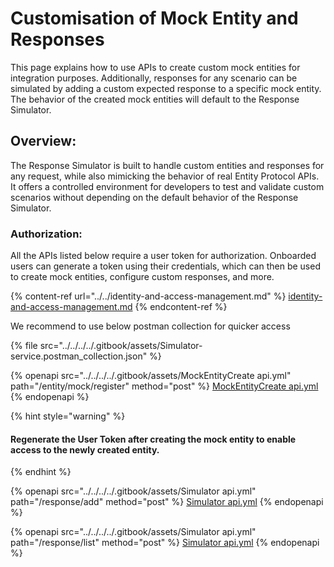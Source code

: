 # Customisation of Mock Entity and Responses

This page explains how to use APIs to create custom mock entities for integration purposes. Additionally, responses for any scenario can be simulated by adding a custom expected response to a specific mock entity. The behavior of the created mock entities will default to the Response Simulator.

## Overview:

The Response Simulator is built to handle custom entities and responses for any request, while also mimicking the behavior of real Entity Protocol APIs. It offers a controlled environment for developers to test and validate custom scenarios without depending on the default behavior of the Response Simulator.

### Authorization: &#x20;

All the APIs listed below require a user token for authorization. Onboarded users can generate a token using their credentials, which can then be used to create mock entities, configure custom responses, and more.&#x20;

{% content-ref url="../../identity-and-access-management.md" %}
[identity-and-access-management.md](../../identity-and-access-management.md)
{% endcontent-ref %}

We recommend to use below postman collection for quicker access

{% file src="../../../../.gitbook/assets/Simulator-service.postman_collection.json" %}

{% openapi src="../../../../.gitbook/assets/MockEntityCreate api.yml" path="/entity/mock/register" method="post" %}
[MockEntityCreate api.yml](<../../../../.gitbook/assets/MockEntityCreate api.yml>)
{% endopenapi %}



{% hint style="warning" %}
#### Regenerate the User Token after creating the mock entity to enable access to the newly created entity.
{% endhint %}

{% openapi src="../../../../.gitbook/assets/Simulator api.yml" path="/response/add" method="post" %}
[Simulator api.yml](<../../../../.gitbook/assets/Simulator api.yml>)
{% endopenapi %}

{% openapi src="../../../../.gitbook/assets/Simulator api.yml" path="/response/list" method="post" %}
[Simulator api.yml](<../../../../.gitbook/assets/Simulator api.yml>)
{% endopenapi %}
